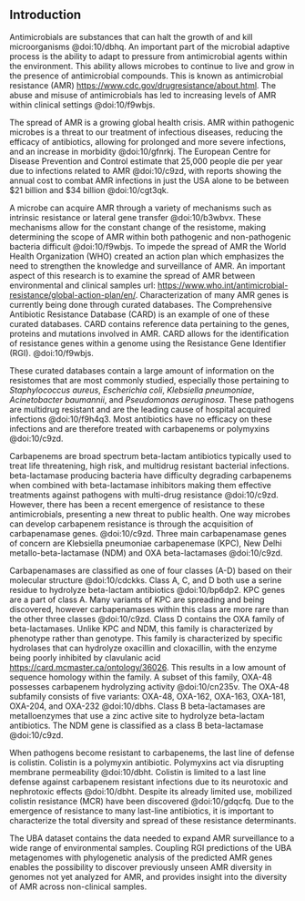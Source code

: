 ## Introduction

Antimicrobials are substances that can halt the growth of and kill microorganisms @doi:10/dbhq. 
An important part of the microbial adaptive process is the ability to adapt to pressure from antimicrobial agents within the environment. 
This ability allows microbes to continue to live and grow in the presence of antimicrobial compounds. 
This is known as antimicrobial resistance (AMR) https://www.cdc.gov/drugresistance/about.html. 
The abuse and misuse of antimicrobials has led to increasing levels of AMR within clinical settings @doi:10/f9wbjs.

The spread of AMR is a growing global health crisis. 
AMR within pathogenic microbes is a threat to our treatment of infectious diseases, reducing the efficacy of antibiotics, allowing for prolonged and more severe infections, and an increase in morbidity @doi:10/gfnrkj. 
The European Centre for Disease Prevention and Control estimate that 25,000 people die per year due to infections related to AMR @doi:10/c9zd, with reports showing the annual cost to combat AMR infections in just the USA alone to be between $21 billion and $34 billion @doi:10/cgt3qk.

A microbe can acquire AMR through a variety of mechanisms such as intrinsic resistance or lateral gene transfer @doi:10/b3wbvx. These mechanisms allow for the constant change of the resistome, making determining the scope of AMR within both pathogenic and non-pathogenic bacteria difficult @doi:10/f9wbjs. 
To impede the spread of AMR the World Health Organization (WHO) created an action plan which emphasizes the need to strengthen the knowledge and surveillance of AMR. An important aspect of this research is to examine the spread of AMR between environmental and clinical samples url: https://www.who.int/antimicrobial-resistance/global-action-plan/en/. 
Characterization of many AMR genes is currently being done through curated databases. The Comprehensive Antibiotic Resistance Database (CARD) is an example of one of these curated databases. 
CARD contains reference data pertaining to the genes, proteins and mutations involved in AMR. 
CARD allows for the identification of resistance genes within a genome using the Resistance Gene Identifier (RGI). @doi:10/f9wbjs.

These curated databases contain a large amount of information on the resistomes that are most commonly studied, especially those pertaining to _Staphylococcus aureus_, _Escherichia coli_, _Klebsiella pneumoniae_, _Acinetobacter baumannii_, and _Pseudomonas aeruginosa_. 
These pathogens are multidrug resistant and are the leading cause of hospital acquired infections @doi:10/f9h4q3. 
Most antibiotics have no efficacy on these infections and are therefore treated with carbapenems or polymyxins @doi:10/c9zd.

Carbapenems are broad spectrum beta-lactam antibiotics typically used to treat life threatening, high risk, and multidrug resistant bacterial infections. 
beta-lactamase producing bacteria have difficulty degrading carbapenems when combined with beta-lactamase inhibitors making them effective treatments against pathogens with multi-drug resistance @doi:10/c9zd. 
However, there has been a recent emergence of resistance to these antimicrobials, presenting a new threat to public health. 
One way microbes can develop carbapenem resistance is through the acquisition of carbapenamase genes. @doi:10/c9zd. 
Three main carbapenamase genes of concern are Klebsiella pneumoniae carbapenemase (KPC), New Delhi metallo-beta-lactamase (NDM) and OXA beta-lactamases @doi:10/c9zd.

Carbapenamases are classified as one of four classes (A-D) based on their molecular structure @doi:10/cdckks. 
Class A, C, and D both use a serine residue to hydrolyze beta-lactam antibiotics @doi:10/bp6dp2. 
KPC genes are a part of class A. 
Many variants of KPC are spreading and being discovered, however carbapenamases within this class are more rare than the other three classes @doi:10/c9zd. 
Class D contains the OXA family of beta-lactamases. 
Unlike KPC and NDM, this family is characterized by phenotype rather than genotype. 
This family is characterized by specific hydrolases that can hydrolyze oxacillin and cloxacillin, with the enzyme being poorly inhibited by clavulanic acid https://card.mcmaster.ca/ontology/36026. 
This results in a low amount of sequence homology within the family. 
A subset of this family, OXA-48 possesses carbapenem hydrolyzing activity @doi:10/cn235v. 
The OXA-48 subfamily consists of five variants: OXA-48, OXA-162, OXA-163, OXA-181, OXA-204, and OXA-232 @doi:10/dbhs. 
Class B beta-lactamases are metalloenzymes that use a zinc active site to hydrolyze beta-lactam antibiotics. 
The NDM gene is classified as a class B beta-lactamase @doi:10/c9zd.

When pathogens become resistant to carbapenems, the last line of defense is colistin. 
Colistin is a polymyxin antibiotic. 
Polymyxins act via disrupting membrane permeability @doi:10/dbht. 
Colistin is limited to a last line defense against carbapenem resistant infections due to its neurotoxic and nephrotoxic effects @doi:10/dbht. 
Despite its already limited use, mobilized colistin resistance (MCR) have been discovered @doi:10/gdqcfq. Due to the emergence of resistance to many last-line antibiotics, it is important to characterize the total diversity and spread of these resistance determinants.

The UBA dataset contains the data needed to expand AMR surveillance to a wide range of environmental samples. 
Coupling RGI predictions of the UBA metagenomes with phylogenetic analysis of the predicted AMR genes enables the possibility to discover previously unseen AMR diversity in genomes not yet analyzed for AMR, and provides insight into the diversity of AMR across non-clinical samples.
